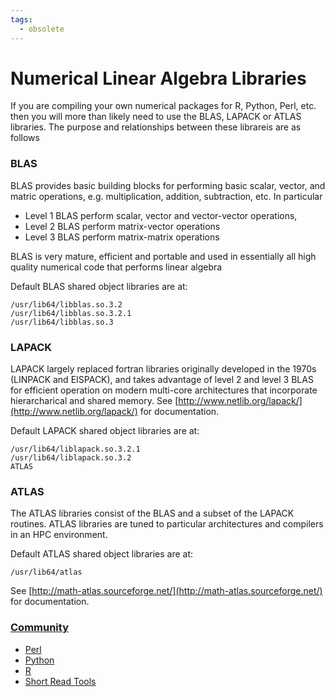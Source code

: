 ```yaml
---
tags:
  - obsolete
---
```


# Numerical Linear Algebra Libraries
If you are compiling your own numerical packages for R, Python, Perl,
etc. then you will more than likely need to use the BLAS, LAPACK or
ATLAS libraries. The purpose and relationships between these librareis
are as follows

### BLAS
BLAS provides basic building blocks for performing basic scalar,
vector, and matric operations, e.g. multiplication, addition,
subtraction, etc. In particular

+ Level 1 BLAS perform scalar, vector and vector-vector operations,
+ Level 2 BLAS perform matrix-vector operations
+ Level 3 BLAS perform matrix-matrix operations

BLAS is very mature, efficient and portable and used in
essentially all high quality numerical code that performs linear algebra

Default BLAS shared object libraries are at:

```
/usr/lib64/libblas.so.3.2
/usr/lib64/libblas.so.3.2.1
/usr/lib64/libblas.so.3
```

### LAPACK

LAPACK largely replaced fortran libraries originally developed in the
1970s (LINPACK and EISPACK), and takes advantage of level 2 and level
3 BLAS for efficient operation on modern multi-core architectures that
incorporate hierarcharical and shared memory.  See
[http://www.netlib.org/lapack/](http://www.netlib.org/lapack/) for documentation.

Default LAPACK shared object libraries are at:

```
/usr/lib64/liblapack.so.3.2.1
/usr/lib64/liblapack.so.3.2
ATLAS
```

### ATLAS
The ATLAS libraries consist of the BLAS and a subset of the LAPACK
routines.  ATLAS libraries are tuned to particular architectures and
compilers in an HPC environment.

Default ATLAS shared object libraries are at:

```
/usr/lib64/atlas
```

See [http://math-atlas.sourceforge.net/](http://math-atlas.sourceforge.net/) for documentation.


### [Community](https://jhpce.jhu.edu/knowledge-base/community/)
- [Perl](https://jhpce.jhu.edu/knowledge-base/perl/)
- [Python](https://jhpce.jhu.edu/knowledge-base/python/)
- [R](https://jhpce.jhu.edu/knowledge-base/r/)
- [Short Read Tools](https://jhpce.jhu.edu/knowledge-base/short-read-tools/)

